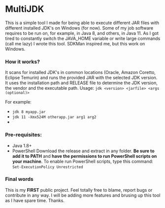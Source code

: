 # MultiJDK
This is a simple tool I made for being able to execute different JAR files with different installed JDK's on Windows (for now). Some of my job software requires to be run on, for example, in Java 8, and others, in Java 11. As I got tired to constantly switch the JAVA\_HOME variable or write large commands (call me lazy) I wrote this tool. SDKMan inspired me, but this work on Windows. 

### How it works?
It scans for installed JDK's in common locations (Oracle, Amazon Coretto, Eclipse Temurin) and runs the provided JAR with the selected JDK version. It uses the installation path and RELEASE file to determine the JDK version, the vendor and the executable path.
Usage: ```jdk <version> <jarfile> <args (optional)>```

For example:
* ```jdk 8 myapp.jar```
* ```jdk 11 -Xmx524M otherapp.jar arg1 arg2```
* 
### Pre-requisites:
* Java 1.8+
* PowerShell
Download the release and extract in any folder. **Be sure to add it to PATH** and **have the permissions to run PowerShell scripts on your machine**.
To enable run PowerShell scripts, type this command: ```Set-ExecutionPolicy Unrestricted```

### Final words
This is my **FIRST** public project. Feel totally free to blame, report bugs or contribute in any way. I will be adding more features and brusing up this tool as I have spare time. Thanks.

